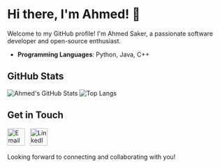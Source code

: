 # Hi there, I'm Ahmed! 👋

Welcome to my GitHub profile! I'm Ahmed Saker, a passionate software developer and open-source enthusiast.

- **Programming Languages**: Python, Java, C++

## GitHub Stats

![Ahmed's GitHub Stats](https://github-readme-stats.vercel.app/api?username=Ahmed7Saker&show_icons=true&theme=radical)
![Top Langs](https://github-readme-stats.vercel.app/api/top-langs/?username=Ahmed7Saker&layout=compact&theme=radical)

## Get in Touch

[<img src="https://img.icons8.com/color/48/000000/gmail.png" width="40" alt="Email" />](mailto:ahmed.saker20191@gmail.com)&nbsp;&nbsp;
[<img src="https://img.icons8.com/color/48/000000/linkedin.png" width="40" alt="LinkedIn" />](https://www.linkedin.com/in/ahmed-saker-198b83324)

Looking forward to connecting and collaborating with you!
